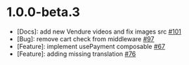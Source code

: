# 1.0.0-beta.3

* [Docs]: add new Vendure videos and fix images src [#101](https://github.com/vuestorefront/vendure/issues/101)
* [Bug]: remove cart check from middleware [#97](https://github.com/vuestorefront/vendure/issues/97)
* [Feature]: implement usePayment composable [#67](https://github.com/vuestorefront/vendure/issues/67)
* [Feature]: adding missing translation [#76](https://github.com/vuestorefront/vendure/issues/76)
